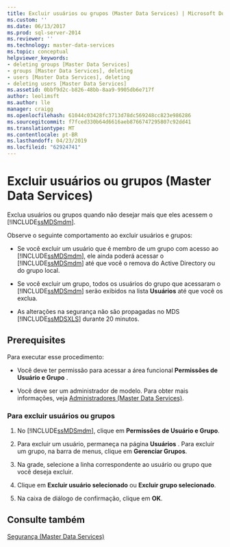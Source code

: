```yaml
---
title: Excluir usuários ou grupos (Master Data Services) | Microsoft Docs
ms.custom: ''
ms.date: 06/13/2017
ms.prod: sql-server-2014
ms.reviewer: ''
ms.technology: master-data-services
ms.topic: conceptual
helpviewer_keywords:
- deleting groups [Master Data Services]
- groups [Master Data Services], deleting
- users [Master Data Services], deleting
- deleting users [Master Data Services]
ms.assetid: 0bbf9d2c-b826-48bb-8aa9-9905db6e717f
author: leolimsft
ms.author: lle
manager: craigg
ms.openlocfilehash: 61044c03428fc3713d78dc569248cc823e986286
ms.sourcegitcommit: f7fced330b64d6616aeb8766747295807c92dd41
ms.translationtype: MT
ms.contentlocale: pt-BR
ms.lasthandoff: 04/23/2019
ms.locfileid: "62924741"
---
```

# <a name="delete-users-or-groups-master-data-services"></a>Excluir usuários ou grupos (Master Data Services)
  Exclua usuários ou grupos quando não desejar mais que eles acessem o [!INCLUDE[ssMDSmdm](../includes/ssmdsmdm-md.md)].  
  
 Observe o seguinte comportamento ao excluir usuários e grupos:  
  
-   Se você excluir um usuário que é membro de um grupo com acesso ao [!INCLUDE[ssMDSmdm](../includes/ssmdsmdm-md.md)], ele ainda poderá acessar o [!INCLUDE[ssMDSmdm](../includes/ssmdsmdm-md.md)] até que você o remova do Active Directory ou do grupo local.  
  
-   Se você excluir um grupo, todos os usuários do grupo que acessaram o [!INCLUDE[ssMDSmdm](../includes/ssmdsmdm-md.md)] serão exibidos na lista **Usuários** até que você os exclua.  
  
-   As alterações na segurança não são propagadas no MDS [!INCLUDE[ssMDSXLS](../includes/ssmdsxls-md.md)] durante 20 minutos.  
  
## <a name="prerequisites"></a>Prerequisites  
 Para executar esse procedimento:  
  
-   Você deve ter permissão para acessar a área funcional **Permissões de Usuário e Grupo** .  
  
-   Você deve ser um administrador de modelo. Para obter mais informações, veja [Administradores &#40;Master Data Services&#41;](administrators-master-data-services.md).  
  
### <a name="to-delete-users-or-groups"></a>Para excluir usuários ou grupos  
  
1.  No [!INCLUDE[ssMDSmdm](../includes/ssmdsmdm-md.md)], clique em **Permissões de Usuário e Grupo**.  
  
2.  Para excluir um usuário, permaneça na página **Usuários** . Para excluir um grupo, na barra de menus, clique em **Gerenciar Grupos**.  
  
3.  Na grade, selecione a linha correspondente ao usuário ou grupo que você deseja excluir.  
  
4.  Clique em **Excluir usuário selecionado** ou **Excluir grupo selecionado**.  
  
5.  Na caixa de diálogo de confirmação, clique em **OK**.  
  
## <a name="see-also"></a>Consulte também  
 [Segurança &#40;Master Data Services&#41;](../../2014/master-data-services/security-master-data-services.md)  
  
  
